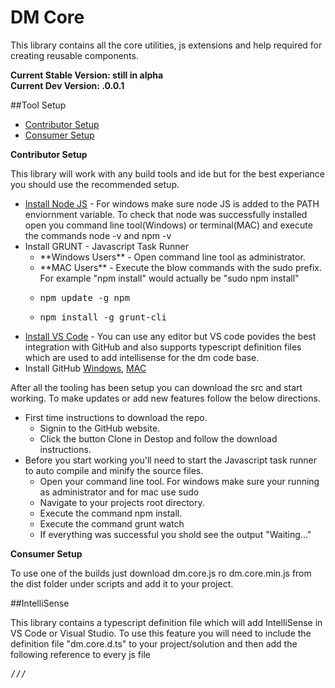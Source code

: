 # DM Core

This library contains all the core utilities, js extensions and help required for creating reusable components.

**Current Stable Version: still in alpha**<br>
**Current Dev Version: .0.0.1**

##Tool Setup

<ul>
	<li><a href="#ContributorSetup">Contributor Setup</a></li>
	<li><a href="#ConsumerSetup">Consumer Setup</a></li>
</ul>

<span name="#ContributorSetup" id="#ContributorSetup">**Contributor Setup**</span>

This library will work with any build tools and ide but for the best experiance you should use the recommended setup.

<ul>
	<li><a href="https://nodejs.org/download/" target="_blank">Install Node JS</a> - For windows make sure node JS is added to the PATH enviornment variable. To check that node was successfully installed open you command line tool(Windows) or terminal(MAC) and execute the commands node -v and npm -v</li>
	<li>Install GRUNT - Javascript Task Runner
		<ul>
			<li>**Windows Users** - Open command line tool as administrator.</li>
			<li>**MAC Users** - Execute the blow commands with the sudo prefix. For example "npm install" would actually be "sudo npm install"</li>
			<li><pre>npm update -g npm</pre></li>
			<li><pre>npm install -g grunt-cli</pre></li>
		</ul>
	</li>
	<li><a href="https://www.visualstudio.com/en-us/products/code-vs.aspx" target="_blank">Install VS Code</a> - You can use any editor but VS code povides the best integration with GitHub and also supports typescript definition files which are used to add intellisense for the dm code base.</li>
	<li>Install GitHub <a href="https://windows.github.com/" target="_blank">Windows</a>, <a href="https://mac.github.com/" target="_blank">MAC</a></li>
</ul>

After all the tooling has been setup you can download the src and start working. To make updates or add new features follow the below directions.

<ul>
	<li>
		First time instructions to download the repo.
		<ul>
			<li>Signin to the GitHub website.</li>
			<li>Click the button Clone in Destop and follow the download instructions.</li>		
		</ul>
	</li>
	<li>
		Before you start working you'll need to start the Javascript task runner to auto compile and minify the source files.
		<ul>
			<li>Open your command line tool. For windows make sure your running as administrator and for mac use sudo</li>
			<li>Navigate to your projects root directory.</li>
			<li>Execute the command npm install.</li>
			<li>Execute the command grunt watch</li>
			<li>If everything was successful you shold see the output "Waiting..."</li>
		</ul>
	</li>		
</ul>


**Consumer Setup**

To use one of the builds just download dm.core.js ro dm.core.min.js from the dist folder under scripts and add it to your project. 

##IntelliSense

This library contains a typescript definition file which will add IntelliSense in VS Code or Visual Studio. To use this feature you will need to include the definition file "dm.core.d.ts" to your project/solution and then add the following reference to every js file 
<pre>/// <reference path="../../typescript.definitions/dm.core.d.ts""/></pre>